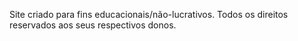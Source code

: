 Site criado para fins educacionais/não-lucrativos. Todos os direitos reservados aos seus respectivos donos. 
